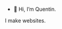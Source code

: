 - 👋 Hi, I’m Quentin.

I make websites.

<!---
QW60/QW60 is a ✨ special ✨ repository because its `README.md` (this file) appears on your GitHub profile.
You can click the Preview link to take a look at your changes.
--->
